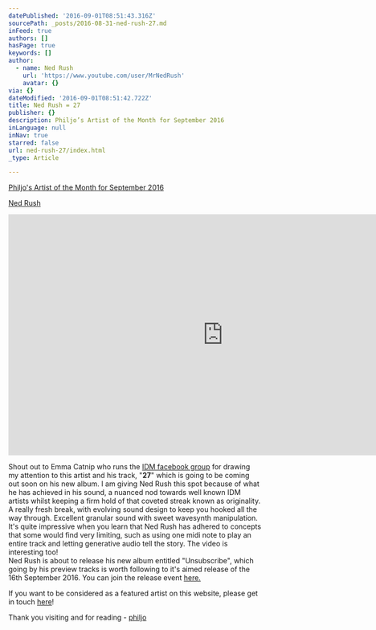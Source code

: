 ```yaml
---
datePublished: '2016-09-01T08:51:43.316Z'
sourcePath: _posts/2016-08-31-ned-rush-27.md
inFeed: true
authors: []
hasPage: true
keywords: []
author:
  - name: Ned Rush
    url: 'https://www.youtube.com/user/MrNedRush'
    avatar: {}
via: {}
dateModified: '2016-09-01T08:51:42.722Z'
title: Ned Rush = 27
publisher: {}
description: Philjo’s Artist of the Month for September 2016
inLanguage: null
inNav: true
starred: false
url: ned-rush-27/index.html
_type: Article

---
```

[Philjo's Artist of the Month for September 2016][0]

[Ned Rush][0]

<iframe src="https://cdn.embedly.com/widgets/media.html?src=https%3A%2F%2Fwww.youtube.com%2Fembed%2FQUVf_tnBmwY%3Ffeature%3Doembed&amp;url=http%3A%2F%2Fwww.youtube.com%2Fwatch%3Fv%3DQUVf_tnBmwY&amp;image=https%3A%2F%2Fi.ytimg.com%2Fvi%2FQUVf_tnBmwY%2Fhqdefault.jpg&amp;key=b7d04c9b404c499eba89ee7072e1c4f7&amp;type=text%2Fhtml&amp;schema=youtube" width="854" height="480" scrolling="no" frameborder="0" allowfullscreen="" style=""></iframe>

Shout out to Emma Catnip who runs the [IDM facebook group][1] for drawing my attention to this artist and his track, "**27**" which is going to be coming out soon on his new album. I am giving Ned Rush this spot because of what he has achieved in his sound, a nuanced nod towards well known IDM artists whilst keeping a firm hold of that coveted streak known as originality. A really fresh break, with evolving sound design to keep you hooked all the way through. Excellent granular sound with sweet wavesynth manipulation. It's quite impressive when you learn that Ned Rush has adhered to concepts that some would find very limiting, such as using one midi note to play an entire track and letting generative audio tell the story. The video is interesting too!  
Ned Rush is about to release his new album entitled "Unsubscribe", which going by his preview tracks is worth following to it's aimed release of the 16th September 2016\. You can join the release event [here.][2]

If you want to be considered as a featured artist on this website, please get in touch [here][3]!

Thank you visiting and for reading - [philjo][4]

[0]: https://thegrid.ai/philjo/ned-rush-27 "Artist of the Month Sept 2016"
[1]: https://www.facebook.com/groups/idmfan/
[2]: https://www.facebook.com/events/365212463809780/
[3]: https://www.facebook.com/philjomusic "philjo on facebook"
[4]: https://thegrid.ai/philjo/